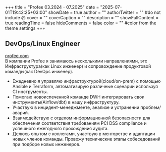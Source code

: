 +++
title = "Profee 03.2024 - 07.2025"
date = "2025-07-01T19:42:25+03:00"
showDate = true
author = ""
authorTwitter = "" #do not include @
cover = ""
coverCaption = ""
description = ""
showFullContent = true
readingTime = false
hideComments = false
color = "" #color from the theme settings
+++

## DevOps/Linux Engineer

[profee.com](https://profee.com)  
В компании Profee я занимаюсь несколькими направлениями, это Инфраструктура(как Linux инженер) и сопровождение продуктовой команды(как DevOps инженер).
- Ежедневно я управляю инфраструктурой(cloud/on-prem) с помощью Ansible и Terraform, автоматизирую различные сценарии используя CI инструменты.  
- Помогаю новоиспеченной команде DWH интегрировать свои инструменты(Airflow/dbt) в нашу инфраструктуру.  
- Участвую в инцидент-менеджменте, анализе и устранении проблем/аварий.  
- Взаимодействую с отделом информационной безопасности для обеспечения соответствия требованиям PCI DSS compliance и успешного ежегодного прохождения аудита.  
- Делюсь опытом с коллегами, участвую в менторстве и адаптации новых членов команды. Провожу технические этапы собеседований при подборе новых инженеров.  

